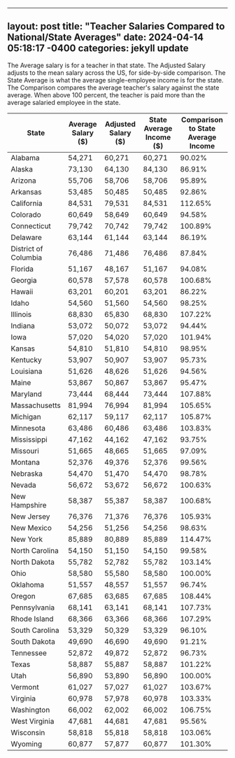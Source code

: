 
---
layout: post
title:  "Teacher Salaries Compared to National/State Averages"
date:   2024-04-14 05:18:17 -0400
categories: jekyll update
---

The Average salary is for a teacher in that state. The Adjusted Salary adjusts to the mean salary across the US, for side-by-side comparison. The State Average is what the average single-employee income is for the state. The Comparison compares the average teacher's salary against the state average. When above 100 percent, the teacher is paid more than the average salaried employee in the state.

State | Average Salary ($) | Adjusted Salary ($) | State Average Income ($) | Comparison to State Average Income
| --- | --- | --- | --- | --- |
Alabama | 54,271 | 60,271 | 60,271 | 90.02%
Alaska | 73,130 | 64,130 | 84,130 | 86.91%
Arizona | 55,706 | 58,706 | 58,706 | 95.89%
Arkansas | 53,485 | 50,485 | 50,485 | 92.86%
California | 84,531 | 79,531 | 84,531 | 112.65%
Colorado | 60,649 | 58,649 | 60,649 | 94.58%
Connecticut | 79,742 | 70,742 | 79,742 | 100.89%
Delaware | 63,144 | 61,144 | 63,144 | 86.19%
District of Columbia | 76,486 | 71,486 | 76,486 | 87.84%
Florida | 51,167 | 48,167 | 51,167 | 94.08%
Georgia | 60,578 | 57,578 | 60,578 | 100.68%
Hawaii | 63,201 | 60,201 | 63,201 | 86.22%
Idaho | 54,560 | 51,560 | 54,560 | 98.25%
Illinois | 68,830 | 65,830 | 68,830 | 107.22%
Indiana | 53,072 | 50,072 | 53,072 | 94.44%
Iowa | 57,020 | 54,020 | 57,020 | 101.94%
Kansas | 54,810 | 51,810 | 54,810 | 98.95%
Kentucky | 53,907 | 50,907 | 53,907 | 95.73%
Louisiana | 51,626 | 48,626 | 51,626 | 94.56%
Maine | 53,867 | 50,867 | 53,867 | 95.47%
Maryland | 73,444 | 68,444 | 73,444 | 107.88%
Massachusetts | 81,994 | 76,994 | 81,994 | 105.65%
Michigan | 62,117 | 59,117 | 62,117 | 105.87%
Minnesota | 63,486 | 60,486 | 63,486 | 103.83%
Mississippi | 47,162 | 44,162 | 47,162 | 93.75%
Missouri | 51,665 | 48,665 | 51,665 | 97.09%
Montana | 52,376 | 49,376 | 52,376 | 99.56%
Nebraska | 54,470 | 51,470 | 54,470 | 98.78%
Nevada | 56,672 | 53,672 | 56,672 | 100.63%
New Hampshire | 58,387 | 55,387 | 58,387 | 100.68%
New Jersey | 76,376 | 71,376 | 76,376 | 105.93%
New Mexico | 54,256 | 51,256 | 54,256 | 98.63%
New York | 85,889 | 80,889 | 85,889 | 114.47%
North Carolina | 54,150 | 51,150 | 54,150 | 99.58%
North Dakota | 55,782 | 52,782 | 55,782 | 103.14%
Ohio | 58,580 | 55,580 | 58,580 | 100.00%
Oklahoma | 51,557 | 48,557 | 51,557 | 96.74%
Oregon | 67,685 | 63,685 | 67,685 | 108.44%
Pennsylvania | 68,141 | 63,141 | 68,141 | 107.73%
Rhode Island | 68,366 | 63,366 | 68,366 | 107.29%
South Carolina | 53,329 | 50,329 | 53,329 | 96.10%
South Dakota | 49,690 | 46,690 | 49,690 | 91.21%
Tennessee | 52,872 | 49,872 | 52,872 | 96.73%
Texas | 58,887 | 55,887 | 58,887 | 101.22%
Utah | 56,890 | 53,890 | 56,890 | 100.00%
Vermont | 61,027 | 57,027 | 61,027 | 103.67%
Virginia | 60,978 | 57,978 | 60,978 | 103.33%
Washington | 66,002 | 62,002 | 66,002 | 106.75%
West Virginia | 47,681 | 44,681 | 47,681 | 95.56%
Wisconsin | 58,818 | 55,818 | 58,818 | 103.06%
Wyoming | 60,877 | 57,877 | 60,877 | 101.30%